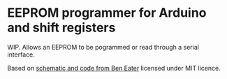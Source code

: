 # EEPROM programmer for Arduino and shift registers

WIP. Allows an EEPROM to be pogrammed or read through a serial interface.

Based on [schematic and code from Ben Eater](https://github.com/beneater/eeprom-programmer) licensed under MIT licence. 







